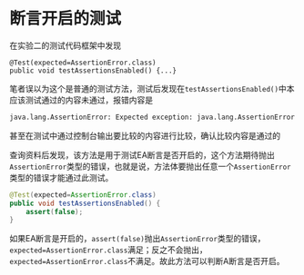 # 断言开启的测试

在实验二的测试代码框架中发现

```
@Test(expected=AssertionError.class)
public void testAssertionsEnabled() {...}
```

笔者误以为这个是普通的测试方法，测试后发现在`testAssertionsEnabled()`中本应该测试通过的内容未通过，报错内容是

```bash
java.lang.AssertionError: Expected exception: java.lang.AssertionError
```

甚至在测试中通过控制台输出要比较的内容进行比较，确认比较内容是通过的

查询资料后发现，该方法是用于测试EA断言是否开启的，这个方法期待抛出`AssertionError`类型的错误，也就是说，方法体要抛出任意一个`AssertionError`类型的错误才能通过此测试。

```java
@Test(expected=AssertionError.class)
public void testAssertionsEnabled() {
    assert(false);
}
```

如果EA断言是开启的，`assert(false)`抛出`AssertionError`类型的错误，`expected=AssertionError.class`满足；反之不会抛出，`expected=AssertionError.class`不满足。故此方法可以判断A断言是否开启。

​	